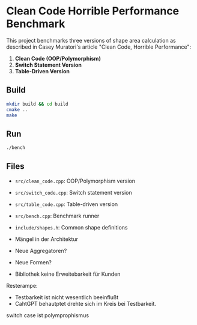 # Clean Code Horrible Performance Benchmark

This project benchmarks three versions of shape area calculation as described in Casey Muratori's article "Clean Code, Horrible Performance":

1. **Clean Code (OOP/Polymorphism)**
2. **Switch Statement Version**
3. **Table-Driven Version**

## Build

```bash
mkdir build && cd build
cmake ..
make
```

## Run

```bash
./bench
```

## Files
- `src/clean_code.cpp`: OOP/Polymorphism version
- `src/switch_code.cpp`: Switch statement version
- `src/table_code.cpp`: Table-driven version
- `src/bench.cpp`: Benchmark runner
- `include/shapes.h`: Common shape definitions

- Mängel in der Architektur
- Neue Aggregatoren?
- Neue Formen?
- Bibliothek keine Erweitebarkeit für Kunden


Resterampe:
- Testbarkeit ist nicht wesentlich beeinflußt
- CahtGPT behautptet drehte sich im Kreis bei Testbarkeit.

switch case ist polymprophismus